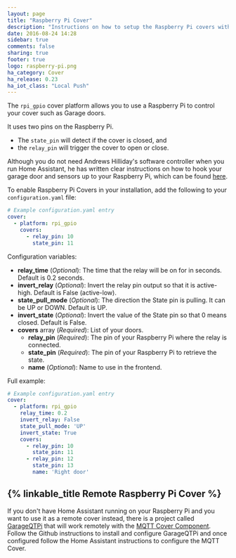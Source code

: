 ```yaml
---
layout: page
title: "Raspberry Pi Cover"
description: "Instructions on how to setup the Raspberry Pi covers within Home Assistant."
date: 2016-08-24 14:28
sidebar: true
comments: false
sharing: true
footer: true
logo: raspberry-pi.png
ha_category: Cover
ha_release: 0.23
ha_iot_class: "Local Push"
---
```


The `rpi_gpio` cover platform allows you to use a Raspberry Pi to control your cover such as Garage doors.

It uses two pins on the Raspberry Pi.

- The `state_pin` will detect if the cover is closed, and
- the `relay_pin` will trigger the cover to open or close.

Although you do not need Andrews Hilliday's software controller when you run Home Assistant, he has written clear instructions on how to hook your garage door and sensors up to your Raspberry Pi, which can be found [here](https://github.com/andrewshilliday/garage-door-controller#hardware-setup).

To enable Raspberry Pi Covers in your installation, add the following to your `configuration.yaml` file:

```yaml
# Example configuration.yaml entry
cover:
  - platform: rpi_gpio
    covers:
      - relay_pin: 10
        state_pin: 11
```

Configuration variables:

- **relay_time** (*Optional*): The time that the relay will be on for in seconds. Default is 0.2 seconds.
- **invert_relay** (*Optional*): Invert the relay pin output so that it is active-high.  Default is False (active-low).
- **state_pull_mode** (*Optional*): The direction the State pin is pulling. It can be UP or DOWN. Default is UP.
- **invert_state** (*Optional*): Invert the value of the State pin so that 0 means closed. Default is False.
- **covers** array (*Required*): List of your doors.
  - **relay_pin** (*Required*): The pin of your Raspberry Pi where the relay is connected.
  - **state_pin** (*Required*): The pin of your Raspberry Pi to retrieve the state.
  - **name** (*Optional*): Name to use in the frontend.

Full example:

```yaml
# Example configuration.yaml entry
cover:
  - platform: rpi_gpio
    relay_time: 0.2
    invert_relay: False
    state_pull_mode: 'UP'
    invert_state: True
    covers:
      - relay_pin: 10
        state_pin: 11
      - relay_pin: 12
        state_pin: 13
        name: 'Right door'
```

## {% linkable_title Remote Raspberry Pi Cover %}

If you don't have Home Assistant running on your Raspberry Pi and you want to use it as a remote cover instead, there is a project called [GarageQTPi](https://github.com/Jerrkawz/GarageQTPi) that will work remotely with the [MQTT Cover Component](/components/cover.mqtt/). Follow the Github instructions to install and configure GarageQTPi and once configured follow the Home Assistant instructions to configure the MQTT Cover.

